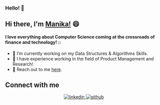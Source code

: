 ### Hello! 👋

<!--
**manikajain11/manikajain11** is a ✨ _special_ ✨ repository because its `README.md` (this file) appears on your GitHub profile.

Here are some ideas to get you started:

- 🔭 I’m currently working on ...
- 🌱 I’m currently learning ...
- 👯 I’m looking to collaborate on ...
- 🤔 I’m looking for help with ...
- 💬 Ask me about ...
- 📫 How to reach me: ...
- 😄 Pronouns: ...
- ⚡ Fun fact: ...
-->

## Hi there, I'm [Manika!](https://www.linkedin.com/in/manika-jain/) 😄

#### I love everything about Computer Science coming at the crossroads of finance and technology! ::

- 🔭 I’m currently working on my Data Structures & Algorithms Skills.
- 🌱 I have experience working in the field of Product Management and Research!
- 💬 Reach out to me [here](mailto:manikajain11@gmail.com).

## Connect with me  
<div align="center">
 <a href="https://www.linkedin.com/in/manika-jain/" target="_blank">
<img src=https://img.shields.io/badge/linkedin-%231E77B5.svg?&style=for-the-badge&logo=linkedin&logoColor=white alt=linkedin style="margin-bottom: 5px;" />
</a>
<a href="https://github.com/manikajain11" target="_blank">
<img src=https://img.shields.io/badge/github-%2324292e.svg?&style=for-the-badge&logo=github&logoColor=white alt=github style="margin-bottom: 5px;" />
